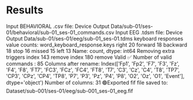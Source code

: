 # Results

Input BEHAVIORAL .csv file: Device Output Data/sub-01/ses-01/behavioral/sub-01_ses-01_commands.csv
Input EEG .tdsm file: Device Output Data/sub-01/ses-01/eeg/sub-01_ses-01.tdms
keyboard responses value counts:
 word_keyboard_response.keys
right       20
forward     18
backward    18
stop        16
missed      15
left        13
Name: count, dtype: int64
Removing extra triggers
index 143 remove
index 180 remove
Valid ✅
Number of valid commands : 85
Columns after rename:
 Index(['Fp1', 'Fp2', 'F7', 'F3', 'Fz', 'F4', 'F8', 'FT7', 'FC3', 'FCz', 'FC4',
       'FT8', 'T7', 'C3', 'Cz', 'C4', 'T8', 'TP7', 'CP3', 'CPz', 'CP4', 'TP8',
       'P7', 'P3', 'Pz', 'P4', 'P8', 'O2', 'Oz', 'O1', 'Event'],
      dtype='object')
Number of columns: 31
🟢Exported fif file saved to: Dataset/sub-001/ses-01/eeg/sub-001_ses-01_eeg.fif
